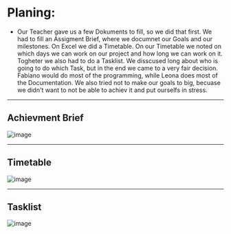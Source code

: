 # Planing: 

<ul><li> Our Teacher gave us a few Dokuments to fill, so we did that first. We had to fill an Assigment Brief, where we documnet our Goals and our milestones. On Excel we did a Timetable. 
On our Timetable we noted on which days we can work on our project and how long we can work on it. Togheter we also had to do a Tasklist. We disscused long about who is going to do which Task, but in the end we came to a very fair decision. 
Fabiano would do most of the programming, while Leona does most of the Documentation. We also tried not to make our goals to big, becuase we didn't want to not be able to achiev it and put ourselfs in stress. </li></ul>

<hr>

## Achievment Brief 

![image](https://github.com/Fabiano2007/TicTacToe-Project/assets/142780434/37db5947-e903-4642-b845-1a501eea7172)

<hr>

## Timetable 

![image](https://github.com/Fabiano2007/TicTacToe-Project/assets/142780434/e5c2464e-0c2e-44dd-a0b7-3736d06cf0b3)

<hr>

## Tasklist

![image](https://github.com/Fabiano2007/TicTacToe-Project/assets/142780434/a4ebbde2-9bd1-4aaa-9a50-848e791730e8)






